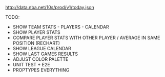 http://data.nba.net/10s/prod/v1/today.json

TODO:

-   SHOW TEAM STATS - PLAYERS - CALENDAR
-   SHOW PLAYER STATS
-   COMPARE PLAYER STATS WITH OTHER PLAYER / AVERAGE IN SAME POSITION (RECHART)
-   SHOW LEAGUE CALENDAR
-   SHOW LAST GAMES RESULTS
-   ADJUST COLOR PALETTE
-   UNIT TEST + E2E
-   PROPTYPES EVERYTHING
